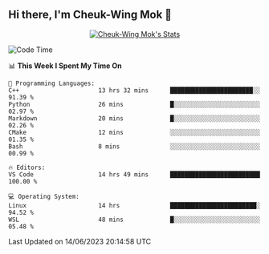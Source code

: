 ## Hi there, I'm Cheuk-Wing Mok 👋

<!--
**mozro0327/mozro0327** is a ✨ _special_ ✨ repository because its `README.md` (this file) appears on your GitHub profile.

Here are some ideas to get you started:

- 🔭 I’m currently working on ...
- 🌱 I’m currently learning ...
- 👯 I’m looking to collaborate on ...
- 🤔 I’m looking for help with ...
- 💬 Ask me about ...
- 📫 How to reach me: ...
- 😄 Pronouns: ...
- ⚡ Fun fact: ...
-->

<p align="center">
  <a href="https://github.com/mozro0327" class="rich-diff-level-one">
    <img src="https://github-readme-stats.vercel.app/api?username=mozro0327&title_color=333&text_color=777" alt="Cheuk-Wing Mok's Stats" >
    <!-- &hide=issues
    <img src="https://github-readme-stats.vercel.app/api?username=mozro0327&hide=issues&title_color=333&text_color=777" alt="Cheuk-Wing Mok's Stats" >
    -->
  </a>
</p>

<!--START_SECTION:waka-->
![Code Time](http://img.shields.io/badge/Code%20Time-1%2C641%20hrs%2037%20mins-blue)

📊 **This Week I Spent My Time On** 

```text
💬 Programming Languages: 
C++                      13 hrs 32 mins      ███████████████████████░░   91.39 % 
Python                   26 mins             █░░░░░░░░░░░░░░░░░░░░░░░░   02.97 % 
Markdown                 20 mins             █░░░░░░░░░░░░░░░░░░░░░░░░   02.26 % 
CMake                    12 mins             ░░░░░░░░░░░░░░░░░░░░░░░░░   01.35 % 
Bash                     8 mins              ░░░░░░░░░░░░░░░░░░░░░░░░░   00.99 % 

🔥 Editors: 
VS Code                  14 hrs 49 mins      █████████████████████████   100.00 % 

💻 Operating System: 
Linux                    14 hrs              ████████████████████████░   94.52 % 
WSL                      48 mins             █░░░░░░░░░░░░░░░░░░░░░░░░   05.48 % 
```


 Last Updated on 14/06/2023 20:14:58 UTC
<!--END_SECTION:waka-->
